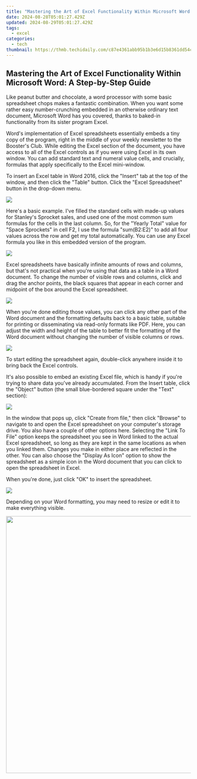 ```yaml
---
title: "Mastering the Art of Excel Functionality Within Microsoft Word: A Step-by-Step Guide"
date: 2024-08-28T05:01:27.429Z
updated: 2024-08-29T05:01:27.429Z
tags:
  - excel
categories:
  - tech
thumbnail: https://thmb.techidaily.com/c87e4361abb95b1b3e6d15b8361dd54c75321c1cac3e933531323d55d47dcdde.png
---
```


## Mastering the Art of Excel Functionality Within Microsoft Word: A Step-by-Step Guide

Like peanut butter and chocolate, a word processor with some basic spreadsheet chops makes a fantastic combination. When you want some rather easy number-crunching embedded in an otherwise ordinary text document, Microsoft Word has you covered, thanks to baked-in functionality from its sister program Excel.

 Word's implementation of Excel spreadsheets essentially embeds a tiny copy of the program, right in the middle of your weekly newsletter to the Booster's Club. While editing the Excel section of the document, you have access to all of the Excel controls as if you were using Excel in its own window. You can add standard text and numeral value cells, and crucially, formulas that apply specifically to the Excel mini-window.

 To insert an Excel table in Word 2016, click the "Insert" tab at the top of the window, and then click the "Table" button. Click the "Excel Spreadsheet" button in the drop-down menu.

![](https://static1.howtogeekimages.com/wordpress/wp-content/uploads/2018/02/img_5a8d2bdeeb563.png) 

 Here's a basic example. I've filled the standard cells with made-up values for Stanley's Sprocket sales, and used one of the most common sum formulas for the cells in the last column. So, for the "Yearly Total" value for "Space Sprockets" in cell F2, I use the formula "sum(B2:E2)" to add all four values across the row and get my total automatically. You can use any Excel formula you like in this embedded version of the program.

![](https://static1.howtogeekimages.com/wordpress/wp-content/uploads/2018/02/img_5a8d2c7531538.png) 

 Excel spreadsheets have basically infinite amounts of rows and columns, but that's not practical when you're using that data as a table in a Word document. To change the number of visible rows and columns, click and drag the anchor points, the black squares that appear in each corner and midpoint of the box around the Excel spreadsheet.

![](https://static1.howtogeekimages.com/wordpress/wp-content/uploads/2018/02/img_5a8d2d6dd8b51.png) 

 When you're done editing those values, you can click any other part of the Word document and the formatting defaults back to a basic table, suitable for printing or disseminating via read-only formats like PDF. Here, you can adjust the width and height of the table to better fit the formatting of the Word document without changing the number of visible columns or rows.

![](https://static1.howtogeekimages.com/wordpress/wp-content/uploads/2018/02/img_5a8d2db32f580.png) 

 To start editing the spreadsheet again, double-click anywhere inside it to bring back the Excel controls.

 It's also possible to embed an existing Excel file, which is handy if you're trying to share data you've already accumulated. From the Insert table, click the "Object" button (the small blue-bordered square under the "Text" section):

![](https://static1.howtogeekimages.com/wordpress/wp-content/uploads/2018/02/img_5a8d2e0d15c33.png) 

 In the window that pops up, click "Create from file," then click "Browse" to navigate to and open the Excel spreadsheet on your computer's storage drive. You also have a couple of other options here. Selecting the "Link To File" option keeps the spreadsheet you see in Word linked to the actual Excel spreadsheet, so long as they are kept in the same locations as when you linked them. Changes you make in either place are reflected in the other. You can also choose the "Display As Icon" option to show the spreadsheet as a simple icon in the Word document that you can click to open the spreadsheet in Excel.

 When you're done, just click "OK" to insert the spreadsheet.

![](https://static1.howtogeekimages.com/wordpress/wp-content/uploads/2018/02/img_5a8d2ea7b530e.png) 

 Depending on your Word formatting, you may need to resize or edit it to make everything visible.

<ins class="adsbygoogle"
     style="display:block"
     data-ad-format="autorelaxed"
     data-ad-client="ca-pub-7571918770474297"
     data-ad-slot="1223367746"></ins>



<ins class="adsbygoogle"
     style="display:block"
     data-ad-client="ca-pub-7571918770474297"
     data-ad-slot="8358498916"
     data-ad-format="auto"
     data-full-width-responsive="true"></ins>



<!-- affiliate ads begin -->
<a href="https://unicoeye.pxf.io/c/5597632/2084396/18498" target="_top" id="2084396"><img src="//a.impactradius-go.com/display-ad/18498-2084396" border="0" alt="" width="1920" height="700"/></a><img height="0" width="0" src="https://imp.pxf.io/i/5597632/2084396/18498" style="position:absolute;visibility:hidden;" border="0" />
<!-- affiliate ads end -->